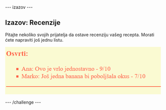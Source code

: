 \--- izazov \---

## Izazov: Recenzije

Pitajte nekoliko svojih prijatelja da ostave recenziju vašeg recepta. Morati ćete napraviti još jednu listu.

![screenshot](images/recipe-reviews.png)

\--- /challenge \---
